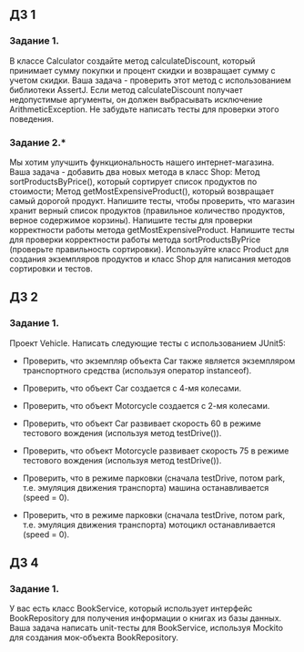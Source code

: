 ## ДЗ 1
### Задание 1. 
В классе Calculator создайте метод calculateDiscount, который принимает сумму покупки и процент скидки и возвращает сумму с учетом скидки. 
Ваша задача - проверить этот метод с использованием библиотеки AssertJ. Если метод calculateDiscount получает недопустимые аргументы, 
он должен выбрасывать исключение ArithmeticException. Не забудьте написать тесты для проверки этого поведения.
### Задание 2.*
Мы хотим улучшить функциональность нашего интернет-магазина. Ваша задача - добавить два новых метода в класс Shop:
Метод sortProductsByPrice(), который сортирует список продуктов по стоимости;
Метод getMostExpensiveProduct(), который возвращает самый дорогой продукт. 
Напишите тесты, чтобы проверить, что магазин хранит верный список продуктов (правильное количество продуктов, верное содержимое корзины).
Напишите тесты для проверки корректности работы метода getMostExpensiveProduct. Напишите тесты для проверки корректности работы метода 
sortProductsByPrice (проверьте правильность сортировки). Используйте класс Product для создания экземпляров продуктов и класс Shop 
для написания методов сортировки и тестов.

## ДЗ 2
### Задание 1. 
Проект Vehicle. Написать следующие тесты с использованием JUnit5:

- Проверить, что экземпляр объекта Car также является экземпляром транспортного средства (используя оператор instanceof).

- Проверить, что объект Car создается с 4-мя колесами.

- Проверить, что объект Motorcycle создается с 2-мя колесами.

- Проверить, что объект Car развивает скорость 60 в режиме тестового вождения (используя метод testDrive()).

- Проверить, что объект Motorcycle развивает скорость 75 в режиме тестового вождения (используя метод testDrive()).

- Проверить, что в режиме парковки (сначала testDrive, потом park, т.е. эмуляция движения транспорта) машина останавливается (speed = 0).

- Проверить, что в режиме парковки (сначала testDrive, потом park, т.е. эмуляция движения транспорта) мотоцикл останавливается (speed = 0).

## ДЗ 4
### Задание 1. 
У вас есть класс BookService, который использует интерфейс BookRepository для получения информации о книгах из базы данных. Ваша задача написать 
unit-тесты для BookService, используя Mockito для создания мок-объекта BookRepository.
